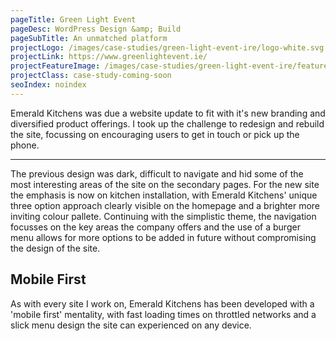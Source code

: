 ```yaml
---
pageTitle: Green Light Event
pageDesc: WordPress Design &amp; Build
pageSubTitle: An unmatched platform
projectLogo: /images/case-studies/green-light-event-ire/logo-white.svg
projectLink: https://www.greenlightevent.ie/
projectFeatureImage: /images/case-studies/green-light-event-ire/feature.jpg
projectClass: case-study-coming-soon
seoIndex: noindex
---
```


Emerald Kitchens was due a website update to fit with it's new branding and diversified product offerings. I took up the challenge to redesign and rebuild the site, focussing on encouraging users to get in touch or pick up the phone.

---

The previous design was dark, difficult to navigate and hid some of the most interesting areas of the site on the secondary pages. For the new site the emphasis is now on kitchen installation, with Emerald Kitchens' unique three option approach clearly visible on the homepage and a brighter more inviting colour pallete. Continuing with the simplistic theme, the navigation focusses on the key areas the company offers and the use of a burger menu allows for more options to be added in future without compromising the design of the site.

## Mobile First

As with every site I work on, Emerald Kitchens has been developed with a 'mobile first' mentality, with fast loading times on throttled networks and a slick menu design the site can experienced on any device.
